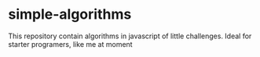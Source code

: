 # simple-algorithms
This repository contain algorithms in javascript of little challenges. Ideal for starter programers, like me at moment
